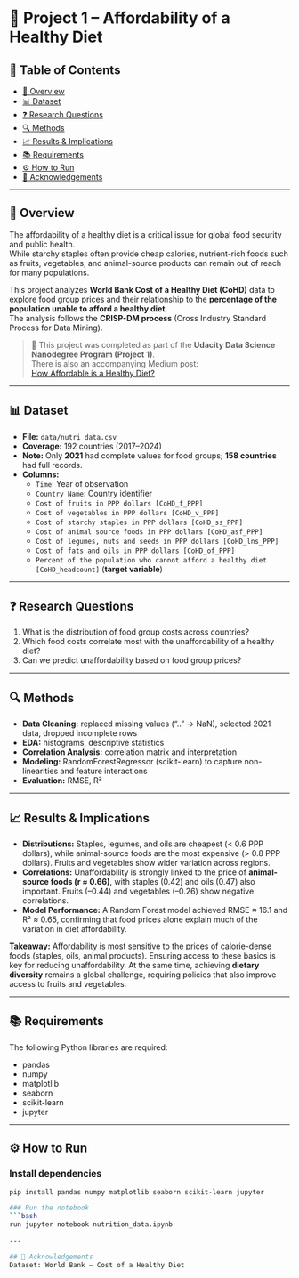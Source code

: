 # 🍎 Project 1 – Affordability of a Healthy Diet

## 📑 Table of Contents
- [📌 Overview](#-overview)
- [📊 Dataset](#-dataset)
- [❓ Research Questions](#-research-questions)
- [🔍 Methods](#-methods)
- [📈 Results & Implications](#-results--implications)
- [📚 Requirements](#-requirements)
- [⚙️ How to Run](#️-how-to-run)
- [🙏 Acknowledgements](#-acknowledgements)

---

## 📌 Overview
The affordability of a healthy diet is a critical issue for global food security and public health.  
While starchy staples often provide cheap calories, nutrient-rich foods such as fruits, vegetables, and animal-source products can remain out of reach for many populations.  

This project analyzes **World Bank Cost of a Healthy Diet (CoHD)** data to explore food group prices and their relationship to the **percentage of the population unable to afford a healthy diet**.  
The analysis follows the **CRISP-DM process** (Cross Industry Standard Process for Data Mining).  

> 📝 This project was completed as part of the **Udacity Data Science Nanodegree Program (Project 1)**.  
There is also an accompanying Medium post:  
[How Affordable is a Healthy Diet?](https://medium.com/@san.merkel/how-affordable-is-a-healthy-diet-72b50295a46e)  
---

## 📊 Dataset
- **File:** `data/nutri_data.csv`  
- **Coverage:** 192 countries (2017–2024)  
- **Note:** Only **2021** had complete values for food groups; **158 countries** had full records.  
- **Columns:**
  - `Time`: Year of observation  
  - `Country Name`: Country identifier  
  - `Cost of fruits in PPP dollars [CoHD_f_PPP]`  
  - `Cost of vegetables in PPP dollars [CoHD_v_PPP]`  
  - `Cost of starchy staples in PPP dollars [CoHD_ss_PPP]`  
  - `Cost of animal source foods in PPP dollars [CoHD_asf_PPP]`  
  - `Cost of legumes, nuts and seeds in PPP dollars [CoHD_lns_PPP]`  
  - `Cost of fats and oils in PPP dollars [CoHD_of_PPP]`  
  - `Percent of the population who cannot afford a healthy diet [CoHD_headcount]` (**target variable**)  

---

## ❓ Research Questions
1. What is the distribution of food group costs across countries?  
2. Which food costs correlate most with the unaffordability of a healthy diet?  
3. Can we predict unaffordability based on food group prices?  

---

## 🔍 Methods
- **Data Cleaning:** replaced missing values (“..” → NaN), selected 2021 data, dropped incomplete rows  
- **EDA:** histograms, descriptive statistics  
- **Correlation Analysis:** correlation matrix and interpretation  
- **Modeling:** RandomForestRegressor (scikit-learn) to capture non-linearities and feature interactions  
- **Evaluation:** RMSE, R²  

---

## 📈 Results & Implications
- **Distributions:** Staples, legumes, and oils are cheapest (< 0.6 PPP dollars), while animal-source foods are the most expensive (> 0.8 PPP dollars). Fruits and vegetables show wider variation across regions.  
- **Correlations:** Unaffordability is strongly linked to the price of **animal-source foods (r ≈ 0.66)**, with staples (0.42) and oils (0.47) also important. Fruits (–0.44) and vegetables (–0.26) show negative correlations.  
- **Model Performance:** A Random Forest model achieved RMSE ≈ 16.1 and R² ≈ 0.65, confirming that food prices alone explain much of the variation in diet affordability.  

**Takeaway:** Affordability is most sensitive to the prices of calorie-dense foods (staples, oils, animal products). Ensuring access to these basics is key for reducing unaffordability. At the same time, achieving **dietary diversity** remains a global challenge, requiring policies that also improve access to fruits and vegetables.  

---

## 📚 Requirements
The following Python libraries are required:

- pandas
- numpy
- matplotlib
- seaborn
- scikit-learn
- jupyter

---

## ⚙️ How to Run

### Install dependencies
```bash
pip install pandas numpy matplotlib seaborn scikit-learn jupyter

### Run the notebook
```bash
run jupyter notebook nutrition_data.ipynb

---

## 🙏 Acknowledgements
Dataset: World Bank – Cost of a Healthy Diet
